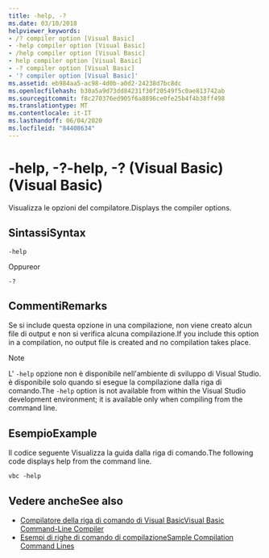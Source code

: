 ```yaml
---
title: -help, -?
ms.date: 03/10/2018
helpviewer_keywords:
- /? compiler option [Visual Basic]
- -help compiler option [Visual Basic]
- /help compiler option [Visual Basic]
- help compiler option [Visual Basic]
- -? compiler option [Visual Basic]
- '? compiler option [Visual Basic]'
ms.assetid: eb984aa5-ac98-4d0b-a0d2-24238d7bc8dc
ms.openlocfilehash: b30a5a9d73dd84231f30f20549f5c0ae813742ab
ms.sourcegitcommit: f8c270376ed905f6a8896ce0fe25b4f4b38ff498
ms.translationtype: MT
ms.contentlocale: it-IT
ms.lasthandoff: 06/04/2020
ms.locfileid: "84408634"
---
```

# <a name="-help---visual-basic"></a><span data-ttu-id="75216-102">-help, -?</span><span class="sxs-lookup"><span data-stu-id="75216-102">-help, -?</span></span> <span data-ttu-id="75216-103">(Visual Basic)</span><span class="sxs-lookup"><span data-stu-id="75216-103">(Visual Basic)</span></span>
<span data-ttu-id="75216-104">Visualizza le opzioni del compilatore.</span><span class="sxs-lookup"><span data-stu-id="75216-104">Displays the compiler options.</span></span>  
  
## <a name="syntax"></a><span data-ttu-id="75216-105">Sintassi</span><span class="sxs-lookup"><span data-stu-id="75216-105">Syntax</span></span>  
  
```console  
-help  
```

<span data-ttu-id="75216-106">Oppure</span><span class="sxs-lookup"><span data-stu-id="75216-106">or</span></span>  

```console
-?  
```  
  
## <a name="remarks"></a><span data-ttu-id="75216-107">Commenti</span><span class="sxs-lookup"><span data-stu-id="75216-107">Remarks</span></span>  
 <span data-ttu-id="75216-108">Se si include questa opzione in una compilazione, non viene creato alcun file di output e non si verifica alcuna compilazione.</span><span class="sxs-lookup"><span data-stu-id="75216-108">If you include this option in a compilation, no output file is created and no compilation takes place.</span></span>  
  
> [!NOTE]
> <span data-ttu-id="75216-109">L' `-help` opzione non è disponibile nell'ambiente di sviluppo di Visual Studio. è disponibile solo quando si esegue la compilazione dalla riga di comando.</span><span class="sxs-lookup"><span data-stu-id="75216-109">The `-help` option is not available from within the Visual Studio development environment; it is available only when compiling from the command line.</span></span>  
  
## <a name="example"></a><span data-ttu-id="75216-110">Esempio</span><span class="sxs-lookup"><span data-stu-id="75216-110">Example</span></span>  
 <span data-ttu-id="75216-111">Il codice seguente Visualizza la guida dalla riga di comando.</span><span class="sxs-lookup"><span data-stu-id="75216-111">The following code displays help from the command line.</span></span>  
  
```console  
vbc -help  
```  
  
## <a name="see-also"></a><span data-ttu-id="75216-112">Vedere anche</span><span class="sxs-lookup"><span data-stu-id="75216-112">See also</span></span>

- [<span data-ttu-id="75216-113">Compilatore della riga di comando di Visual Basic</span><span class="sxs-lookup"><span data-stu-id="75216-113">Visual Basic Command-Line Compiler</span></span>](index.md)
- [<span data-ttu-id="75216-114">Esempi di righe di comando di compilazione</span><span class="sxs-lookup"><span data-stu-id="75216-114">Sample Compilation Command Lines</span></span>](sample-compilation-command-lines.md)
